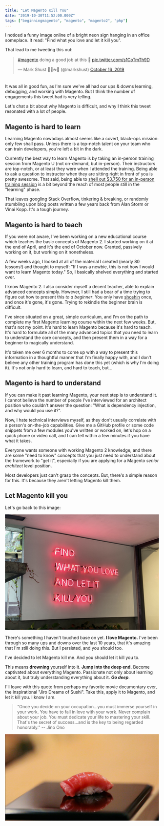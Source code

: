 ```yaml
---
title: "Let Magento Kill You"
date: "2019-10-30T11:52:00.000Z"
tags: ["beginningmagento", "magento", "magento2", "php"]
---
```


I noticed a funny image online of a bright neon sign hanging in an office someplace. It read: "Find what you love and let it kill you".

That lead to me tweeting this out:

<div style="margin: 1rem auto 2rem; max-width: 100%; width: 500px;">
<blockquote class="twitter-tweet"><p lang="en" dir="ltr"><a href="https://twitter.com/hashtag/magento?src=hash&amp;ref_src=twsrc%5Etfw">#magento</a> doing a good job at this 🤣 <a href="https://t.co/s1CoTmTh9D">pic.twitter.com/s1CoTmTh9D</a></p>&mdash; Mark Shust 👨‍🏫☕️🚀 (@markshust) <a href="https://twitter.com/markshust/status/1184561446195204096?ref_src=twsrc%5Etfw">October 16, 2019</a></blockquote> <script async src="https://platform.twitter.com/widgets.js" charset="utf-8"></script>
</div>

It was all in good fun, as I'm sure we've all had our ups & downs learning, debugging, and working with Magento. But I think the number of engagements this tweet had is very telling.

Let's chat a bit about why Magento is difficult, and why I think this tweet resonated with a lot of people.

## Magento is hard to learn

Learning Magento nowadays almost seems like a covert, black-ops mission: only few shall pass. Unless there is a top-notch talent on your team who can train developers, you're left a bit in the dark.

Currently the best way to learn Magento is by taking an in-person training session from Magento U (not on-demand, but in-person). Their instructors are top-notch, or at least they were when I attended the training. Being able to ask a question to instructor when they are sitting right in front of you is pretty awesome. That said, being able to <a href="https://u.magento.com/magento-2-development-essentials" target="_blank">shell out $3,750 for an in-person training session</a> is a bit beyond the reach of most people still in the "learning" phase.

That leaves googling Stack Overflow, tinkering & breaking, or randomly stumbling upon blog posts written a few years back from Alan Storm or Vinai Kopp. It's a tough journey.


## Magento is hard to teach

If you were not aware, I've been working on a new educational course which teaches the basic concepts of Magento 2. I started working on it at the end of April, and it's the end of October now. Granted, passively working on it, but working on it nonetheless.

A few weeks ago, I looked at all of the material I created (nearly 80 lessons!) and thought to myself: "If I was a newbie, this is not how I would want to learn Magento today." So, I basically shelved everything and started over.

I know Magento 2. I also consider myself a decent teacher, able to explain advanced concepts simply. However, I still had a bear of a time trying to figure out how to present this *to a beginner*. You only have <a href="https://en.wikipedia.org/wiki/Shoshin" target="_blank">shoshin</a> once, and once it's gone, it's gone. Trying to rekindle the beginner brain is difficult.

I've since situated on a great, simple curriculum, and I'm on the path to complete my first Magento learning course within the next few weeks. But, that's not my point. It's hard to learn Magento because it's hard to teach. It's hard to formulate all of the many advanced topics that you need to learn to understand the core concepts, and then present them in a way for a beginner to magically understand.

It's taken me over 6 months to come up with a way to present this information in a thoughtful manner that I'm finally happy with, and I don't believe any other training program has done this yet (which is why I'm doing it). It's not only hard to learn, and hard to teach, but...

## Magento is hard to understand

If you can make it past learning Magento, your next step is to understand it. I cannot believe the number of people I've interviewed for an architect position who couldn't answer the question: "What is dependency injection, and why would you use it?". 

Now, I hate technical interviews myself, as they don't usually correlate with a person's on-the-job capabilities. Give me a GitHub profile or some code snippets from a few modules you've written or worked on, let's hop on a quick phone or video call, and I can tell within a few minutes if you have what it takes.

Everyone wants someone with working Magento 2 knowledge, and there are some "need to know" concepts that you just need to understand about the framework to "get it", especially if you are applying for a Magento *senior architect* level position.

Most developers just can't grasp the concepts. But, there's a simple reason for this. It's because they aren't letting Magento kill them.

## Let Magento kill you

Let's go back to this image:

![Find what you love and let it kill you](let-it-kill-you.jpg)

There's something I haven't touched base on yet. **I love Magento.** I've been through so many ups and downs over the last 10 years, that it's amazing that I'm still doing this. But I persisted, and you should too.

I've decided to let Magento kill me. And you should let it kill you to.

This means **drowning** yourself into it. **Jump into the deep end.** Become captivated about everything Magento. Passionate not only about learning about it, but truly understanding everything about it. ***Go deep***.

I'll leave with this quote from perhaps my favorite movie documentary ever, the inspirational "Jiro Dreams of Sushi". Take this, apply it to Magento, and let it kill you. I know I am.

> "Once you decide on your occupation...you must immerse yourself in your work. You have to fall in love with your work. Never complain about your job. You must dedicate your life to mastering your skill. That's the secret of success...and is the key to being regarded honorably." -- Jino Ono

![Piece of suchi](sushi.jpg)

